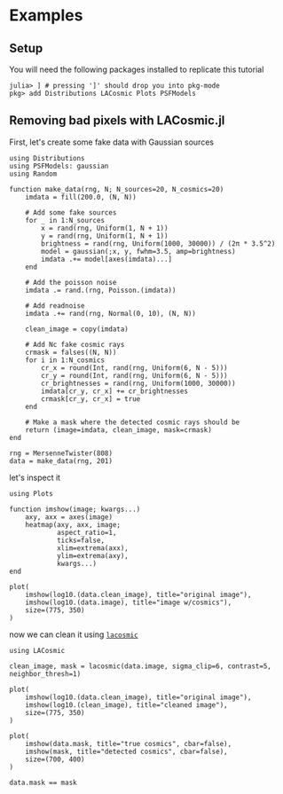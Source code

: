 # Examples

## Setup

You will need the following packages installed to replicate this tutorial

```julia-repl
julia> ] # pressing ']' should drop you into pkg-mode
pkg> add Distributions LACosmic Plots PSFModels
```

## Removing bad pixels with LACosmic.jl

First, let's create some fake data with Gaussian sources

```@example clean
using Distributions
using PSFModels: gaussian
using Random

function make_data(rng, N; N_sources=20, N_cosmics=20)
    imdata = fill(200.0, (N, N))

    # Add some fake sources
    for _ in 1:N_sources
        x = rand(rng, Uniform(1, N + 1))
        y = rand(rng, Uniform(1, N + 1))
        brightness = rand(rng, Uniform(1000, 30000)) / (2π * 3.5^2)
        model = gaussian(;x, y, fwhm=3.5, amp=brightness)
        imdata .+= model[axes(imdata)...]
    end

    # Add the poisson noise
    imdata .= rand.(rng, Poisson.(imdata))

    # Add readnoise
    imdata .+= rand(rng, Normal(0, 10), (N, N))

    clean_image = copy(imdata)

    # Add Nc fake cosmic rays
    crmask = falses((N, N))
    for i in 1:N_cosmics
        cr_x = round(Int, rand(rng, Uniform(6, N - 5)))
        cr_y = round(Int, rand(rng, Uniform(6, N - 5)))
        cr_brightnesses = rand(rng, Uniform(1000, 30000))
        imdata[cr_y, cr_x] += cr_brightnesses
        crmask[cr_y, cr_x] = true
    end

    # Make a mask where the detected cosmic rays should be
    return (image=imdata, clean_image, mask=crmask)
end

rng = MersenneTwister(808)
data = make_data(rng, 201)
```

let's inspect it

```@example clean
using Plots

function imshow(image; kwargs...)
    axy, axx = axes(image)
    heatmap(axy, axx, image;
            aspect_ratio=1,
            ticks=false,
            xlim=extrema(axx),
            ylim=extrema(axy),
            kwargs...)
end

plot(
    imshow(log10.(data.clean_image), title="original image"),
    imshow(log10.(data.image), title="image w/cosmics"),
    size=(775, 350)
)
```

now we can clean it using [`lacosmic`](@ref)

```@example clean
using LACosmic

clean_image, mask = lacosmic(data.image, sigma_clip=6, contrast=5, neighbor_thresh=1)

plot(
    imshow(log10.(data.clean_image), title="original image"),
    imshow(log10.(clean_image), title="cleaned image"),
    size=(775, 350)
)
```

```@example clean
plot(
    imshow(data.mask, title="true cosmics", cbar=false),
    imshow(mask, title="detected cosmics", cbar=false),
    size=(700, 400)
)
```

```@example clean
data.mask == mask
```
